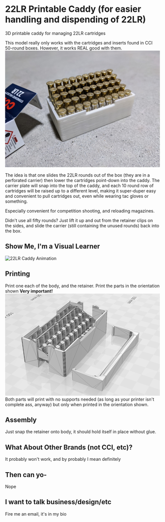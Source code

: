 # 22LR Printable Caddy (for easier handling and dispending of 22LR)
3D printable caddy for managing 22LR cartridges

This model really only works with the cartridges and inserts found in CCI 50-round boxes.  However, it works REAL good with them.
![22LR Caddy](https://github.com/MovingSymbols/22LR-Caddy/blob/15beeb53accf1a170ddfb0d9dbc02169f9f4c94e/22LR%20Cartridge%20Caddy%20for%20CCI%2050rd.jpg)

The idea is that one slides the 22LR rounds out of the box (they are in a perforated carrier) then lower the cartridges point-down into the caddy.
The carrier plate will snap into the top of the caddy, and each 10 round row of cartridges will be raised up to a different level, making it super-duper easy and convenient to pull cartridges out, even while wearing tac gloves or something.

Especially convenient for competition shooting, and reloading magazines.

Didn't use all fifty rounds?  Just lift it up and out from the retainer clips on the sides, and slide the carrier (still containing the unused rounds) back into the box.

## Show Me, I'm a Visual Learner
![22LR Caddy Animation](https://github.com/MovingSymbols/22LR-Caddy/blob/15beeb53accf1a170ddfb0d9dbc02169f9f4c94e/22LR%20Caddy%20Animation.gif)

## Printing
Print one each of the body, and the retainer. Print the parts in the orientation shown **Very important!**
![Print directions](https://github.com/MovingSymbols/22LR-Caddy/blob/9670d3e983edbaab7f3df6bf74e97315151d9a97/Print%20like%20this.png)
Both parts will print with no supports needed (as long as your printer isn't complete ass, anyway) but only when printed in the orientation shown.

## Assembly
Just snap the retainer onto body, it should hold itself in place without glue.

## What About Other Brands (not CCI, etc)?
It probably won't work, and by probably I mean definitely

## Then can yo-
Nope

## I want to talk business/design/etc
Fire me an email, it's in my bio
